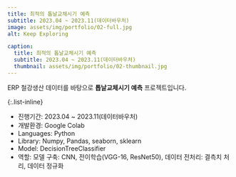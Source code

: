 ```yaml
---
title: 최적의 톱날교체시기 예측
subtitle: 2023.04 ~ 2023.11(데이터바우처)
image: assets/img/portfolio/02-full.jpg
alt: Keep Exploring

caption:
  title: 최적의 톱날교체시기 예측
  subtitle: 2023.04 ~ 2023.11(데이터바우처)
  thumbnail: assets/img/portfolio/02-thumbnail.jpg
---
```

ERP 철강생산 데이터를 바탕으로 **톱날교체시기 예측** 프로젝트입니다.

{:.list-inline}
- 진행기간: 2023.04 ~ 2023.11(데이터바우처)
- 개발환경: Google Colab
- Languages: Python
- Library: Numpy, Pandas, seaborn, sklearn
- Model: DecisionTreeClassifier
- 역할: 모델 구축: CNN, 전이학습(VGG-16, ResNet50), 데이터 전처리: 결측치 처리, 데이터 정규화
